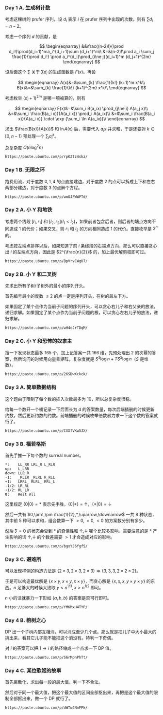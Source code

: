 ### Day 1 A. 生成树计数

考虑这棵树的 $\mathrm{prufer}$ 序列，设 $d_i$ 表示 $i$ 在 $\mathrm{prufer}$ 序列中出现的次数，则有 $\sum d_i = n - 2$。

考虑一个序列 $d$ 的贡献，是

$$
\begin{eqnarray}
&&\frac{(n-2)!}{\prod d_i!}\prod(d_i+1)^ma_i^{d_i+1}\sum (d_i+1)^m\\
&=&(n-2)!\prod a_i \sum_j \frac{1}{\prod d_i!} \prod a_i^{d_i}\prod_{i\ne j}(d_i+1)^m (d_j+1)^{2m}
\end{eqnarray}
$$

设后面这个 $\sum$ 关于 $\sum d_i$ 的生成函数是 $F(x)$。再设

$$
\begin{eqnarray}
A(x)&=&\sum_{k} \frac{1}{k!} (k+1)^m x^k\\
B(x)&=&\sum_{k} \frac{1}{k!} (k+1)^{2m} x^k\\
\end{eqnarray}
$$

考虑枚举 $(d_i+1)^{2m}$ 是哪一项被算的，则有

$$
\begin{eqnarray}
F(x)&=&\sum_i B(a_ix) \prod_{j\ne i} A(a_j x)\\
&=&\sum_i \frac{B(a_i x)}{A(a_i x)} \prod_i A(a_ix)\\
&=&\sum_i \frac{B(a_i x)}{A(a_i x)} \cdot \exp {\sum_i \ln A(a_ix)}\\
\end{eqnarray}
$$

求出 $\frac{B(x)}{A(x)}$ 和 $\ln A(x)$ 后，需要代入 $a_ix$ 并求和，于是还要对 $k\in [0,n-1)$ 预处理一个 $\sum_i a_i^k$。

总复杂度 $O(n\log^2 n)$

```
https://paste.ubuntu.com/p/rpKZtz4skz/
```

### Day 1 B. 无限之环

跑费用流，对于度数 $0,1,4$ 的点直接建边，对于度数 $2$ 的点可以拆成上下和左右两部分建边，对于度数 $3$ 的点解个方程。

```
https://paste.ubuntu.com/p/wmGJFWWPTd/
```

### Day 2 A. 小 Y 和地铁

考虑两个线段 $[l_1,r_1]$ 和 $[l_2,r_2](l_1<l_2)$，如果前者包含后者，则后者的端点方向不同造成 $1$ 的代价；如果交叉，则 $r_1$ 和 $l_2$ 的方向相同造成 $1$ 的代价。直接枚举是 $2^n$ 的。

考虑按左端点排序以后，如果知道了前 $i$ 条线段的右端点方向，那么可以直接贪心出 $i$ 的左端点方向，因此是 $2^{\frac{n}{2}}$ 的，加上最优解剪枝即可过。

```
https://paste.ubuntu.com/p/BpVrvCWgH7/
```

### Day 2 B. 小 Y 和二叉树

先求出所有子树/子树外的最小的序列开头。

首先编号最小的度数 $\le 2$ 的点一定是序列开头，在树的最左下方。

如果固定了某个点作为当前子问题的序列开头，可以贪心右儿子和右父亲的放法，递归求解。如果固定了某个点作为当前子问题的根，可以贪心左右儿子的放法，递归求解。

```
https://paste.ubuntu.com/p/wH4cJrTDqM/
```

### Day 2 C. 小 Y 和恐怖的奴隶主

搜一下发现状态最多 $165$ 个，加上记答案一共 $166$ 维，先预处理出 $2$ 的次幂的答案，然后询问的时候用向量乘矩阵，复杂度就是 $S^3\log n + T S^2 \log n$（$S$ 是维数）。

```
https://paste.ubuntu.com/p/26SDwXckck/
```

### Day 3 A. 简单数据结构

这个题由于限制了每个数的插入次数最多为 $10$，所以总复杂度很稳。

给每一个数开一个桶记录一下后面长为 $d$ 的答案数量，每次后端插删的时候更新约数，然后更新约数的约数。前端插删的时候枚举倍数暴力求一下这个数的答案就行了。

```
https://paste.ubuntu.com/p/CXXfVKw5JX/
```

### Day 3 B. 福若格斯

首先手推一下每个数的 surreal number。

```
*:    LL_RR LRL_R L_RLR
up:   L_LRR
down: LLR_R
-1:   _RLLR _RLRL R_RLL
+1:   LRRL_ RLRL_ RRL_L
-1/2: LR_RL
+1/2: RL_LR
0:    Rest All
```

这里规定 $\{0|0\}=*$ 表示先手胜，$\{0|*\}=\uparrow$，$\{*|0\}=\downarrow$

然后一共有 $0,\pm1,\pm \frac{1}{2},*,\uparrow,\downarrow$ 一共 $8$ 种状态，其中前 $5$ 种可以求和，组合数算一下 $>0,=0,<0$ 的方案数分别有多少。

然后 $\sum =0$ 的状态会受到 $*$ 的奇偶性和 $\uparrow,\downarrow$ 哪个比较多影响。需要注意的是 $*$ 产生影响的话 $\uparrow,\downarrow$ 的个数差需要 $>1$ 才会造成对应的影响。

```
https://paste.ubuntu.com/p/bgxYJ6fgf5/
```

### Day 3 C. 避难所

可以发现样例的构造方法是 $\{2\times 3,2\times 3,2\times 3\} \Rightarrow \{3,3,3,2\times 2\times 2\}$。

于是可以构造最优解是 $\{x\times y,x\times y,x\times y\}$，而贪心解是 $\{x,x,x,y\times y\times y\}$ 的东西。$n$ 足够大的时候大致取 $y < n^{1/3},x>n^{1/2}$ 即可。

$n$ 小的话就暴力一下形如 $\{a,b,b\}$ 的答案是否可行即可。

```
https://paste.ubuntu.com/p/YMKMxH4TYP/
```

### Day 4 B. 榕树之心

DP 出一个子树内部互相消，可以消成至少几个点。那么就是把儿子中大小最大的挑出来，看其它儿子能不能把这个消没有。特判一下奇偶。

对 $i$ 的答案可以把 $1\to i$ 的路径缩成一个点求一下 DP 值。

```
https://paste.ubuntu.com/p/S6rMpnPhTt/
```

### Day 4 C. 某位歌姬的故事

首先离散化，求出每一段的最大值，判一下不合法。

然后对于同一个最大值，把这个最大值的区间全部抠出来，再把是这个最大值的限制全部抠出来，做一个 DP 就行了。

```
https://paste.ubuntu.com/p/dWTw4NmFFk/
```

